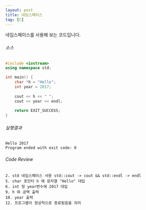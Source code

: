 ```yaml
---
layout: post
title: 네임스페이스
tag: [C]
---
```


네임스페이스를 사용해 보는 코드입니다.

###### 소스
~~~ cpp
#include <iostream>
using namespace std;

int main() {
    char *h = "Hello";
    int year = 2017;
    
    cout << h << " ";
    cout << year << endl;
    
    return EXIT_SUCCESS;
}
~~~
###### 실행결과
~~~
Hello 2017
Program ended with exit code: 0
~~~
###### Code Review
~~~
2. std 네임스페이스 사용 std::cout -> cout && std::endl -> endl
5. char 포인터 h 에 문자열 "Hello" 대입
6. int 형 year변수에 2017 대입
9. h 와 공백 출력
10. year 출력
12. 프로그램이 정상적으로 종료됬음을 의미
~~~